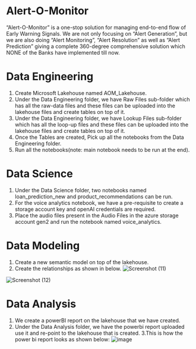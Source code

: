 # Alert-O-Monitor
“Alert-O-Monitor” is a one-stop solution for managing end-to-end flow of Early Warning Signals.
We are not only focusing on “Alert Generation”, but we are also doing “Alert Monitoring”, “Alert Resolution” as well as “Alert Prediction” giving a complete 360-degree comprehensive solution which NONE of the Banks have implemented till now. 

# Data Engineering
1. Create Microsoft Lakehouse named AOM_Lakehouse.
2. Under the Data Engineering folder, we have Raw Files sub-folder which has all the raw-data files and these files can be uploaded into the lakehouse files and create tables on top of it.
3.  Under the Data Engineering folder, we have Lookup Files sub-folder which has all the loop-up files and these files can be uploaded into the lakehouse files and create tables on top of it.
4.  Once the Tables are created, Pick up all the notebooks from the Data Engineering folder.
5.  Run all the notebooks(note: main notebook needs to be run at the end).

# Data Science 
1.  Under the Data Science folder, two notebooks named loan_prediction_new and product_recommendations can be run.
2.  For the voice analytics notebook, we have a pre-requisite to create a storage account key and openAI credentials are required.
3.  Place the audio files present in the Audio Files in the azure storage account gen2 and run the notebook named voice_analytics.


# Data Modeling
1. Create a new semantic model on top of the lakehouse.
2. Create the relationships as shown in below.
![Screenshot (11)](https://github.com/shaleen410/Alert-O-Monitor/assets/160255203/04b3dcbe-e8e2-4b3c-a16d-6d11f2e4007e)

![Screenshot (12)](https://github.com/shaleen410/Alert-O-Monitor/assets/160255203/4e8312bf-d4aa-49b7-98bd-75fa186f4b10)

# Data Analysis
1. We create a powerBI report on the lakehouse that we have created.
2. Under the Data Analysis folder, we have the powerbi report uploaded use it and re-point to the lakehouse that is created.
3.This is how the power bi report looks as shown below:
 ![image](https://github.com/shaleen410/Alert-O-Monitor/assets/160255203/0129ec6f-2f84-44d3-8e20-e47a70887686)





   
